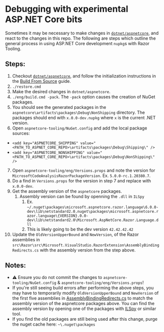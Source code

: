 # Debugging with experimental ASP.NET Core bits
Sometimes it may be necessary to make changes in [`dotnet/aspnetcore`](https://github.com/dotnet/aspnetcore), and react to the changes in this repo. The following are steps which outline the general process in using ASP.NET Core development `nupkg`s with Razor Tooling.

## Steps:
1. Checkout [`dotnet/aspnetcore`](https://github.com/dotnet/aspnetcore), and follow the initialization instructions in the [Build From Source](https://github.com/dotnet/aspnetcore/blob/main/docs/BuildFromSource.md) guide.
2. `./restore.cmd`
3. Make the desired changes in `dotnet/aspnetcore`.
4. `./eng/build.cmd -pack`. The `-pack` option causes the creation of NuGet packages.
5. You should see the generated packages in the `aspnetcore\artifacts\packages\Debug\NonShipping` directory. The packages should end with `x.0.0-dev.nupkg` where `x` is the current .NET version.
6. Open `aspnetcore-tooling/NuGet.config` and add the local package sources:
- `<add key="ASPNETCORE_SHIPPING" value="<PATH_TO_ASPNET_CORE_REPO>\artifacts\packages\Debug\Shipping\" />`
- `<add key="ASPNETCORE_NONSHIPPING" value="<PATH_TO_ASPNET_CORE_REPO>\artifacts\packages\Debug\NonShipping\" />`

7. Open `aspnetcore-tooling/eng/Versions.props` and note the version for `MicrosoftCodeAnalysisRazorPackageVersion`. Ex. `5.0.0-rc.1.20380.7`.
8. Do a find in `Versions.props` for the version in step 7 and replace with `x.0.0-dev`.
9. Get the assembly version of the `aspnetcore` packages.
   1.  Assembly version can be found by openning the `.dll` in `ILSpy`
       1.  Ex. `~/.nuget\packages\microsoft.aspnetcore.razor.language\6.0.0-dev\lib\netstandard2.0.nuget\packages\microsoft.aspnetcore.razor.language\{VERSION}.0.0-dev\lib\netstandard2.0\Microsoft.AspNetCore.Razor.Language.dll`
       2.  This is likely going to be the dev version `42.42.42.42`
10. Update the `OldVersionUpperBound` and `NewVersion`, of the Razor assemblies in `src\Razor\src\Microsoft.VisualStudio.RazorExtension\AssemblyBindingRedirects.cs` with the assembly version from the step above.

## Notes:
- ⚠️ Ensure you do not commit the changes to `aspnetcore-tooling/NuGet.config` & `aspnetcore-tooling/eng/Versions.props`!
- If you're still seeing build errors after performing the above steps, you may have to temporarily modify `OldVersionUpperBound` and `NewVersion` of the first five assemblies in [AssemblyBindingRedirects.cs](https://github.com/dotnet/aspnetcore-tooling/blob/main/src/Razor/src/Microsoft.VisualStudio.RazorExtension/AssemblyBindingRedirects.cs) to match the assembly version of the aspnetcore packages above. You can find the assembly version by opening one of the packages with [ILSpy](https://github.com/icsharpcode/ILSpy/releases) or similar tool.
- If you find the old packages are still being used after this change, purge the nuget cache here: `~\.nuget\packages`
